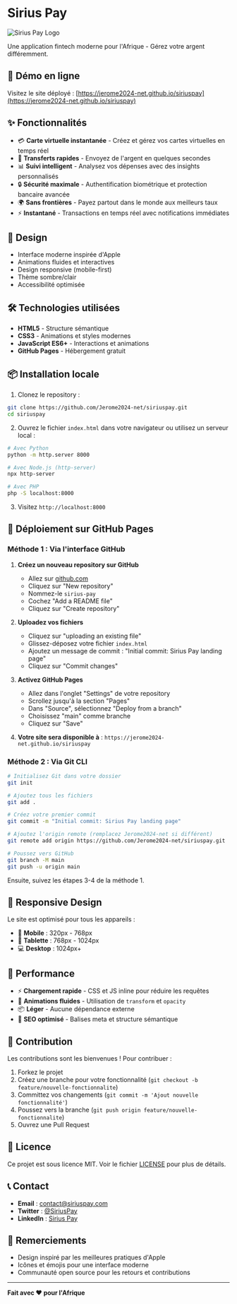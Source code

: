# Sirius Pay

![Sirius Pay Logo](https://via.placeholder.com/200x100/007aff/ffffff?text=Sirius+Pay)

Une application fintech moderne pour l'Afrique - Gérez votre argent différemment.

## 🚀 Démo en ligne

Visitez le site déployé : [https://jerome2024-net.github.io/siriuspay](https://jerome2024-net.github.io/siriuspay)

## ✨ Fonctionnalités

- 💳 **Carte virtuelle instantanée** - Créez et gérez vos cartes virtuelles en temps réel
- 💸 **Transferts rapides** - Envoyez de l'argent en quelques secondes
- 📊 **Suivi intelligent** - Analysez vos dépenses avec des insights personnalisés
- 🔒 **Sécurité maximale** - Authentification biométrique et protection bancaire avancée
- 🌍 **Sans frontières** - Payez partout dans le monde aux meilleurs taux
- ⚡ **Instantané** - Transactions en temps réel avec notifications immédiates

## 🎨 Design

- Interface moderne inspirée d'Apple
- Animations fluides et interactives
- Design responsive (mobile-first)
- Thème sombre/clair
- Accessibilité optimisée

## 🛠️ Technologies utilisées

- **HTML5** - Structure sémantique
- **CSS3** - Animations et styles modernes
- **JavaScript ES6+** - Interactions et animations
- **GitHub Pages** - Hébergement gratuit

## 📦 Installation locale

1. Clonez le repository :
```bash
git clone https://github.com/Jerome2024-net/siriuspay.git
cd siriuspay
```

2. Ouvrez le fichier `index.html` dans votre navigateur ou utilisez un serveur local :
```bash
# Avec Python
python -m http.server 8000

# Avec Node.js (http-server)
npx http-server

# Avec PHP
php -S localhost:8000
```

3. Visitez `http://localhost:8000`

## 🚀 Déploiement sur GitHub Pages

### Méthode 1 : Via l'interface GitHub

1. **Créez un nouveau repository sur GitHub**
   - Allez sur [github.com](https://github.com)
   - Cliquez sur "New repository"
   - Nommez-le `sirius-pay`
   - Cochez "Add a README file"
   - Cliquez sur "Create repository"

2. **Uploadez vos fichiers**
   - Cliquez sur "uploading an existing file"
   - Glissez-déposez votre fichier `index.html`
   - Ajoutez un message de commit : "Initial commit: Sirius Pay landing page"
   - Cliquez sur "Commit changes"

3. **Activez GitHub Pages**
   - Allez dans l'onglet "Settings" de votre repository
   - Scrollez jusqu'à la section "Pages"
   - Dans "Source", sélectionnez "Deploy from a branch"
   - Choisissez "main" comme branche
   - Cliquez sur "Save"

4. **Votre site sera disponible à** : `https://jerome2024-net.github.io/siriuspay`

### Méthode 2 : Via Git CLI

```bash
# Initialisez Git dans votre dossier
git init

# Ajoutez tous les fichiers
git add .

# Créez votre premier commit
git commit -m "Initial commit: Sirius Pay landing page"

# Ajoutez l'origin remote (remplacez Jerome2024-net si différent)
git remote add origin https://github.com/Jerome2024-net/siriuspay.git

# Poussez vers GitHub
git branch -M main
git push -u origin main
```

Ensuite, suivez les étapes 3-4 de la méthode 1.

## 📱 Responsive Design

Le site est optimisé pour tous les appareils :
- 📱 **Mobile** : 320px - 768px
- 📱 **Tablette** : 768px - 1024px
- 💻 **Desktop** : 1024px+

## 🎯 Performance

- ⚡ **Chargement rapide** - CSS et JS inline pour réduire les requêtes
- 🔄 **Animations fluides** - Utilisation de `transform` et `opacity`
- 📦 **Léger** - Aucune dépendance externe
- 🚀 **SEO optimisé** - Balises meta et structure sémantique

## 🤝 Contribution

Les contributions sont les bienvenues ! Pour contribuer :

1. Forkez le projet
2. Créez une branche pour votre fonctionnalité (`git checkout -b feature/nouvelle-fonctionnalite`)
3. Committez vos changements (`git commit -m 'Ajout nouvelle fonctionnalité'`)
4. Poussez vers la branche (`git push origin feature/nouvelle-fonctionnalite`)
5. Ouvrez une Pull Request

## 📄 Licence

Ce projet est sous licence MIT. Voir le fichier [LICENSE](LICENSE) pour plus de détails.

## 📞 Contact

- **Email** : contact@siriuspay.com
- **Twitter** : [@SiriusPay](https://twitter.com/siriuspay)
- **LinkedIn** : [Sirius Pay](https://linkedin.com/company/siriuspay)

## 🙏 Remerciements

- Design inspiré par les meilleures pratiques d'Apple
- Icônes et émojis pour une interface moderne
- Communauté open source pour les retours et contributions

---

**Fait avec ❤️ pour l'Afrique**
